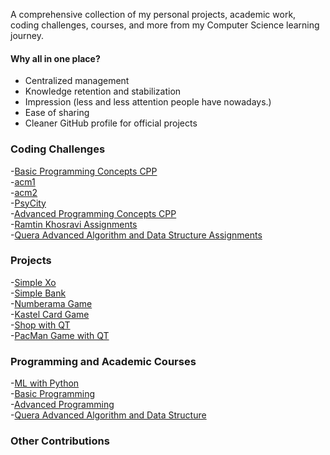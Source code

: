A comprehensive collection of my personal projects, academic work, coding challenges, courses, and more from my Computer Science learning journey.
  
#### Why all in one place?
  - Centralized management
  - Knowledge retention and stabilization
  - Impression (less and less attention people have nowadays.)
  - Ease of sharing
  - Cleaner GitHub profile for official projects
  
  
  
### Coding Challenges
-[Basic Programming Concepts CPP](./Courses/1.Basic_Programming/0.Assignments_and_Practices/)  
-[acm1](./Other_Codes/acm_icpc_1/)  
-[acm2](./Other_Codes/acm_icpc_2/)  
-[PsyCity](./Other_Codes/PsyCity/)  
-[Advanced Programming Concepts CPP](./Courses/2.Advanced_Programming/0.Assignments_and_Practices)  
-[Ramtin Khosravi Assignments](./Courses/2.Advanced_Programming/0.Ramtin_Khosravi_Course)  
-[Quera Advanced Algorithm and Data Structure Assignments](./Courses/3.Quera_advanced_algorithm_and_data_structure_course)
  
### Projects
-[Simple Xo](./Courses/1.Basic_Programming/1.Simple_XO/)  
-[Simple Bank](./Courses/1.Basic_Programming/2.Simple_Bank/)  
-[Numberama Game](./Courses/1.Basic_Programming/3.Numberama/)  
-[Kastel Card Game](./Courses/2.Advanced_Programming/1.Kastel/)  
-[Shop with QT](./Courses/2.Advanced_Programming/2.Shop/)  
-[PacMan Game with QT](./Courses/2.Advanced_Programming/3.PacMan/)  
  
  
### Programming and Academic Courses
-[ML with Python](./Courses/0.Machine_Learning_With_Python/)  
-[Basic Programming](./Courses/1.Basic_Programming/)  
-[Advanced Programming](./Courses/2.Advanced_Programming/)  
-[Quera Advanced Algorithm and Data Structure](./Courses/3.Quera_advanced_algorithm_and_data_structure_course/)  
  
  

### Other Contributions
